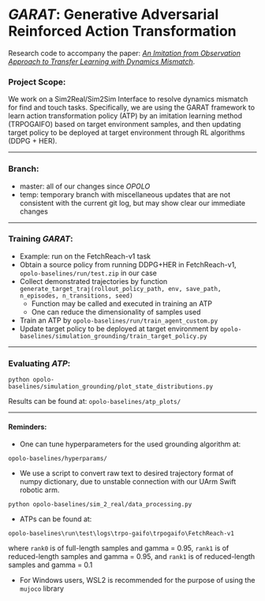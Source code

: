 # *GARAT*: Generative Adversarial Reinforced Action Transformation

Research code to accompany the paper: [*An Imitation from Observation Approach to Transfer Learning with Dynamics Mismatch*](https://arxiv.org/pdf/2008.01594.pdf).

### Project Scope:

We work on a Sim2Real/Sim2Sim Interface to resolve dynamics mismatch for find and touch tasks. Specifically, we are using the GARAT framework to learn action transformation policy (ATP) by an imitation learning method (TRPOGAIFO) based on target environment samples, and then updating target policy to be deployed at target environment through RL algorithms (DDPG + HER). 

---

### Branch:
- master: all of our changes since *OPOLO*
- temp: temporary branch with miscellaneous updates that are not consistent with the current git log, but may show clear our immediate changes

---

### Training *GARAT*:

- Example: run on the FetchReach-v1 task
- Obtain a source policy from running DDPG+HER in FetchReach-v1, <code>opolo-baselines/run/test.zip</code> in our case
- Collect demonstrated trajectories by function <code>generate_target_traj(rollout_policy_path, env, save_path, n_episodes, n_transitions, seed)</code>
  - Function may be called and executed in training an ATP
  - One can reduce the dimensionality of samples used
- Train an ATP by <code>opolo-baselines/run/train_agent_custom.py</code>
- Update target policy to be deployed at target environment by <code>opolo-baselines/simulation_grounding/train_target_policy.py</code>

---

### Evaluating *ATP*:

<pre><code>python opolo-baselines/simulation_grounding/plot_state_distributions.py</code></pre>

Results can be found at: <code>opolo-baselines/atp_plots/</code>

---

#### Reminders:

- One can tune hyperparameters for the used grounding algorithm at:
<pre><code>opolo-baselines/hyperparams/</code></pre>

- We use a script to convert raw text to desired trajectory format of numpy dictionary, due to unstable connection with our UArm Swift robotic arm.

<pre><code>python opolo-baselines/sim_2_real/data_processing.py</code></pre>

- ATPs can be found at:

<pre><code>opolo-baselines\run\test\logs\trpo-gaifo\trpogaifo\FetchReach-v1</code></pre>

where <code>rank0</code> is of full-length samples and gamma = 0.95, <code>rank1</code> is of reduced-length samples and gamma = 0.95,  and <code>rank1</code> is of reduced-length samples and gamma = 0.1

- For Windows users, WSL2 is recommended for the purpose of using the <code>mujoco</code> library